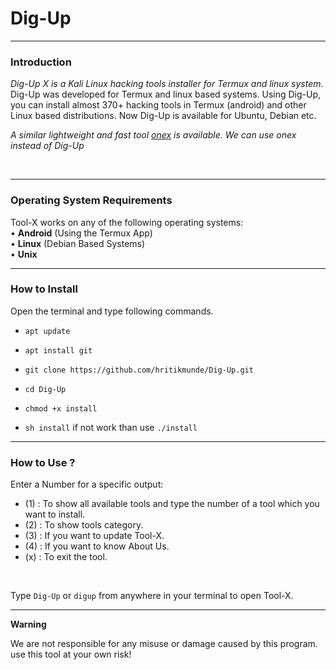 # Dig-Up

------------------------------------------------------------------------


### Introduction

*Dig-Up X is a Kali Linux hacking tools installer for Termux and linux system.*
Dig-Up was developed for Termux and linux based systems. Using Dig-Up, you can install almost 370+ hacking tools in Termux (android) and other Linux based distributions. Now Dig-Up is available for Ubuntu, Debian etc.

*A similar lightweight and fast tool [onex](https://github.com/rajkumardusad/onex) is available. We can use onex instead of Dig-Up*

<br>

------------------------------------------------------------------------

### Operating System Requirements

Tool-X works on any of the following operating systems:<br>
• **Android** (Using the Termux App) <br>
• **Linux** (Debian Based Systems) <br>
• **Unix**

------------------------------------------------------------------------

### How to Install

Open the terminal and type following commands.

* `apt update`

* `apt install git`

* `git clone https://github.com/hritikmunde/Dig-Up.git`

* `cd Dig-Up`

* `chmod +x install`

* `sh install` if not work than use `./install`

------------------------------------------------------------------------

### How to Use ?

Enter a Number for a specific output:
- (1) : To show all available tools and type the number of a tool which you want to install.
- (2) : To show tools category.
- (3) : If you want to update Tool-X.
- (4) : If you want to know About Us.
- (x) : To exit the tool.

<br/>

Type `Dig-Up` or `digup` from anywhere in your terminal to open Tool-X.

------------------------------------------------------------------------

**Warning**

We are not responsible for any misuse or damage caused by this program. use this tool at your own risk!

